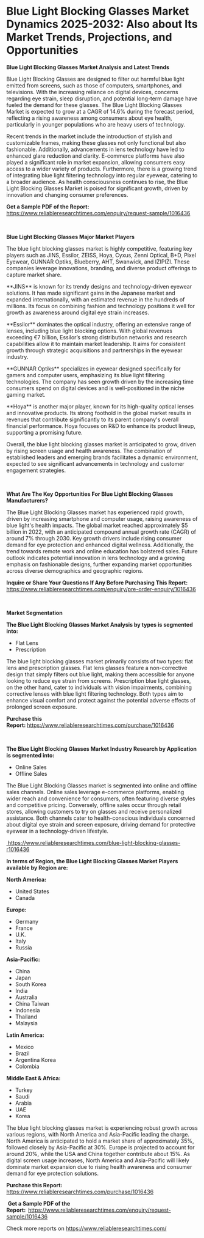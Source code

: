 <p><h1>Blue Light Blocking Glasses Market Dynamics 2025-2032: Also about Its Market Trends, Projections, and Opportunities</h1></p><p><strong>Blue Light Blocking Glasses Market Analysis and Latest Trends</strong></p>
<p><p>Blue Light Blocking Glasses are designed to filter out harmful blue light emitted from screens, such as those of computers, smartphones, and televisions. With the increasing reliance on digital devices, concerns regarding eye strain, sleep disruption, and potential long-term damage have fueled the demand for these glasses. The Blue Light Blocking Glasses Market is expected to grow at a CAGR of 14.6% during the forecast period, reflecting a rising awareness among consumers about eye health, particularly in younger populations who are heavy users of technology.</p><p>Recent trends in the market include the introduction of stylish and customizable frames, making these glasses not only functional but also fashionable. Additionally, advancements in lens technology have led to enhanced glare reduction and clarity. E-commerce platforms have also played a significant role in market expansion, allowing consumers easy access to a wider variety of products. Furthermore, there is a growing trend of integrating blue light filtering technology into regular eyewear, catering to a broader audience. As health consciousness continues to rise, the Blue Light Blocking Glasses Market is poised for significant growth, driven by innovation and changing consumer preferences.</p></p>
<p><strong>Get a Sample PDF of the Report:&nbsp;</strong> <a href="https://www.reliableresearchtimes.com/enquiry/request-sample/1016436?utm_campaign=2931&utm_medium=2&utm_source=Github&utm_content=ia&utm_term=04042025&utm_id=blue-light-blocking-glasses">https://www.reliableresearchtimes.com/enquiry/request-sample/1016436</a></p>
<p>&nbsp;</p>
<p><strong>Blue Light Blocking Glasses Major Market Players</strong></p>
<p><p>The blue light blocking glasses market is highly competitive, featuring key players such as JINS, Essilor, ZEISS, Hoya, Cyxus, Zenni Optical, B+D, Pixel Eyewear, GUNNAR Optiks, Blueberry, AHT, Swanwick, and IZIPIZI. These companies leverage innovations, branding, and diverse product offerings to capture market share.</p><p>**JINS** is known for its trendy designs and technology-driven eyewear solutions. It has made significant gains in the Japanese market and expanded internationally, with an estimated revenue in the hundreds of millions. Its focus on combining fashion and technology positions it well for growth as awareness around digital eye strain increases.</p><p>**Essilor** dominates the optical industry, offering an extensive range of lenses, including blue light blocking options. With global revenues exceeding €7 billion, Essilor’s strong distribution networks and research capabilities allow it to maintain market leadership. It aims for consistent growth through strategic acquisitions and partnerships in the eyewear industry.</p><p>**GUNNAR Optiks** specializes in eyewear designed specifically for gamers and computer users, emphasizing its blue light filtering technologies. The company has seen growth driven by the increasing time consumers spend on digital devices and is well-positioned in the niche gaming market.</p><p>**Hoya** is another major player, known for its high-quality optical lenses and innovative products. Its strong foothold in the global market results in revenues that contribute significantly to its parent company's overall financial performance. Hoya focuses on R&D to enhance its product lineup, supporting a promising future.</p><p>Overall, the blue light blocking glasses market is anticipated to grow, driven by rising screen usage and health awareness. The combination of established leaders and emerging brands facilitates a dynamic environment, expected to see significant advancements in technology and customer engagement strategies.</p></p>
<p>&nbsp;</p>
<p><strong>What Are The Key Opportunities For Blue Light Blocking Glasses Manufacturers?</strong></p>
<p><p>The Blue Light Blocking Glasses market has experienced rapid growth, driven by increasing smartphone and computer usage, raising awareness of blue light's health impacts. The global market reached approximately $5 billion in 2022, with an anticipated compound annual growth rate (CAGR) of around 7% through 2030. Key growth drivers include rising consumer demand for eye protection and enhanced digital wellness. Additionally, the trend towards remote work and online education has bolstered sales. Future outlook indicates potential innovation in lens technology and a growing emphasis on fashionable designs, further expanding market opportunities across diverse demographics and geographic regions.</p></p>
<p><strong>Inquire or Share Your Questions If Any Before Purchasing This Report:</strong> <a href="https://www.reliableresearchtimes.com/enquiry/pre-order-enquiry/1016436?utm_campaign=2931&utm_medium=2&utm_source=Github&utm_content=ia&utm_term=04042025&utm_id=blue-light-blocking-glasses">https://www.reliableresearchtimes.com/enquiry/pre-order-enquiry/1016436</a></p>
<p>&nbsp;</p>
<p><strong>Market Segmentation</strong></p>
<p><strong>The Blue Light Blocking Glasses Market Analysis by types is segmented into:</strong></p>
<p><ul><li>Flat Lens</li><li>Prescription</li></ul></p>
<p><p>The blue light blocking glasses market primarily consists of two types: flat lens and prescription glasses. Flat lens glasses feature a non-corrective design that simply filters out blue light, making them accessible for anyone looking to reduce eye strain from screens. Prescription blue light glasses, on the other hand, cater to individuals with vision impairments, combining corrective lenses with blue light filtering technology. Both types aim to enhance visual comfort and protect against the potential adverse effects of prolonged screen exposure.</p></p>
<p><strong>Purchase this Report:&nbsp;</strong><a href="https://www.reliableresearchtimes.com/purchase/1016436?utm_campaign=2931&utm_medium=2&utm_source=Github&utm_content=ia&utm_term=04042025&utm_id=blue-light-blocking-glasses">https://www.reliableresearchtimes.com/purchase/1016436</a></p>
<p>&nbsp;</p>
<p><strong>The Blue Light Blocking Glasses Market Industry Research by Application is segmented into:</strong></p>
<p><ul><li>Online Sales</li><li>Offline Sales</li></ul></p>
<p><p>The Blue Light Blocking Glasses market is segmented into online and offline sales channels. Online sales leverage e-commerce platforms, enabling wider reach and convenience for consumers, often featuring diverse styles and competitive pricing. Conversely, offline sales occur through retail stores, allowing customers to try on glasses and receive personalized assistance. Both channels cater to health-conscious individuals concerned about digital eye strain and screen exposure, driving demand for protective eyewear in a technology-driven lifestyle.</p></p>
<p><a href="https://www.reliableresearchtimes.com/blue-light-blocking-glasses-r1016436?utm_campaign=2931&utm_medium=2&utm_source=Github&utm_content=ia&utm_term=04042025&utm_id=blue-light-blocking-glasses">&nbsp;https://www.reliableresearchtimes.com/blue-light-blocking-glasses-r1016436</a></p>
<p><strong>In terms of Region, the Blue Light Blocking Glasses Market Players available by Region are:</strong></p>
<p>
    <p> <strong> North America: </strong>
        <ul>
            <li>United States</li>
            <li>Canada</li>
        </ul>
        </p> 
    <p> <strong> Europe: </strong>
        <ul>
            <li>Germany</li>
            <li>France</li>
            <li>U.K.</li>
            <li>Italy</li>
            <li>Russia</li>
        </ul>
        </p> 
    <p> <strong> Asia-Pacific: </strong>
        <ul>
            <li>China</li>
            <li>Japan</li>
            <li>South Korea</li>
            <li>India</li>
            <li>Australia</li>
            <li>China Taiwan</li>
            <li>Indonesia</li>
            <li>Thailand</li>
            <li>Malaysia</li>
        </ul>
        </p> 
    <p> <strong> Latin America: </strong>
        <ul>
            <li>Mexico</li>
            <li>Brazil</li>
            <li>Argentina Korea</li>
            <li>Colombia</li>
        </ul>
        </p> 
    <p> <strong> Middle East & Africa: </strong>
        <ul>
            <li>Turkey</li>
            <li>Saudi</li>
            <li>Arabia</li>
            <li>UAE</li>
            <li>Korea</li>
        </ul>
    </p>
    </p>
<p><p>The blue light blocking glasses market is experiencing robust growth across various regions, with North America and Asia-Pacific leading the charge. North America is anticipated to hold a market share of approximately 35%, followed closely by Asia-Pacific at 30%. Europe is projected to account for around 20%, while the USA and China together contribute about 15%. As digital screen usage increases, North America and Asia-Pacific will likely dominate market expansion due to rising health awareness and consumer demand for eye protection solutions.</p></p>
<p><strong>Purchase this Report: </strong><a href="https://www.reliableresearchtimes.com/purchase/1016436?utm_campaign=2931&utm_medium=2&utm_source=Github&utm_content=ia&utm_term=04042025&utm_id=blue-light-blocking-glasses">https://www.reliableresearchtimes.com/purchase/1016436</a></p>
<p>&nbsp;<strong>Get a Sample PDF of the Report:&nbsp;&nbsp;</strong><a href="https://www.reliableresearchtimes.com/enquiry/request-sample/1016436?utm_campaign=2931&utm_medium=2&utm_source=Github&utm_content=ia&utm_term=04042025&utm_id=blue-light-blocking-glasses">https://www.reliableresearchtimes.com/enquiry/request-sample/1016436</a></p>
<p><strong></strong></p>
<p>Check more reports on <a href="https://www.reliableresearchtimes.com/?utm_campaign=2931&utm_medium=2&utm_source=Github&utm_content=ia&utm_term=04042025&utm_id=blue-light-blocking-glasses">https://www.reliableresearchtimes.com/</a></p>
